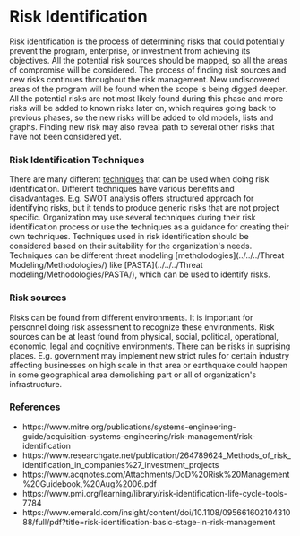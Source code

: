 # Risk Identification

Risk identification is the process of determining risks that could potentially prevent the program, enterprise, or investment from achieving its objectives. All the potential risk sources should be mapped, so all the areas of compromise will be considered. The process of finding risk sources and new risks continues throughout the risk management. New undiscovered areas of the program will be found when the scope is being digged deeper. All the potential risks are not most likely found during this phase and more risks will be added to known risks later on, which requires going back to previous phases, so the new risks will be added to old models, lists and graphs. Finding new risk may also reveal path to several other risks that have not been considered yet.

### Risk Identification Techniques  

There are many different [techniques](https://www.researchgate.net/publication/264789624_Methods_of_risk_identification_in_companies%27_investment_projects) that can be used when doing risk identification. Different techniques have various benefits and disadvantages. E.g. SWOT analysis offers structured approach for identifying risks, but it tends to produce generic risks that are not project specific. Organization may use several techniques during their risk identification process or use the techniques as a guidance for creating their own techniques. Techniques used in risk identification should be considered based on their suitability for the organization's needs. Techniques can be different threat modeling [metholodogies](../../../Threat Modeling/Methodologies/) like [PASTA](../../../Threat modeling/Methodologies/PASTA/), which can be used to identify risks.

### Risk sources

Risks can be found from different environments. It is important for personnel doing risk assessment to recognize these environments. Risk sources can be at least found from physical, social, political, operational, economic, legal and cognitive environments. There can be risks in suprising places. E.g. government may implement new strict rules for certain industry affecting businesses on high scale in that area or earthquake could happen in some geographical area demolishing part or all of organization's infrastructure.

### References

<ul>
    <li>https://www.mitre.org/publications/systems-engineering-guide/acquisition-systems-engineering/risk-management/risk-identification</li>
    <li>https://www.researchgate.net/publication/264789624_Methods_of_risk_identification_in_companies%27_investment_projects</li>
    <li>https://www.acqnotes.com/Attachments/DoD%20Risk%20Management%20Guidebook,%20Aug%2006.pdf</li>
    <li>https://www.pmi.org/learning/library/risk-identification-life-cycle-tools-7784</li>
    <li>https://www.emerald.com/insight/content/doi/10.1108/09566160210431088/full/pdf?title=risk-identification-basic-stage-in-risk-management</li>
<ul>
